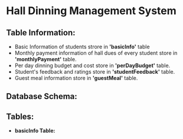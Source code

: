 #  Hall Dinning Management System
## Table Information: 
- Basic Information of students strore in <b>'basicInfo'</b> table <br>
- Monthly payment information of hall dues of every student store in <b>'monthlyPayment'</b> table. <br>
- Per day dinning budget and cost store in <b>'perDayBudget'</b> table. <br>
- Student's feedback and ratings store in <b>'studentFeedback'</b> table. <br>
- Guest meal information store in <b>'guestMeal'</b> table. 

## Database Schema: 


## Tables: 
- <b> basicInfo Table:</b> <br>

